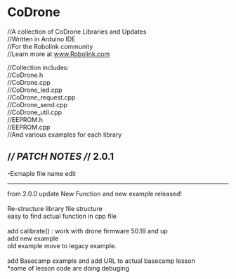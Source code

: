 # CoDrone
//A collection of CoDrone Libraries and Updates<br>
//Written in Arduino IDE<br>
//For the Robolink community <br>
//Learn more at www.Robolink.com<br>

//Collection includes:<br>
//CoDrone.h<br>
//CoDrone.cpp<br>
//CoDrone_led.cpp<br>
//CoDrone_request.cpp<br>
//CoDrone_send.cpp<br>
//CoDrone_util.cpp<br>
//EEPROM.h<br>
//EEPROM.cpp<br>
//And various examples for each library<br>


/*******************************************************************/
PATCH NOTES
/*******************************************************************/
2.0.1
---------------------------------------------------------------------
-Exmaple file name edit

---------------------------------------------------------------------
from 2.0.0 update
New Function and new example released!<br>
<br>
Re-structure library file structure<br>
easy to find actual function in cpp file<br>
<br>
add calibrate() : work with drone firmware 50.18 and up<br>
add new example <br>
old example move to legacy example.<br>
<br>
add Basecamp example and add URL to actual basecamp lesson<br>
*some of lesson code are doing debuging<br>

